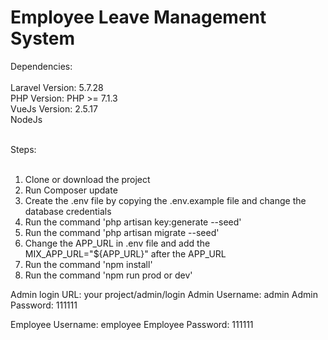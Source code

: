 <h1>Employee Leave Management System</h1>

Dependencies:
<br><br>
Laravel Version: 5.7.28 <br>
PHP Version: PHP >= 7.1.3<br>
VueJs Version: 2.5.17<br>
NodeJs<br><br>

Steps:<br><br>
1. Clone or download the project<br>
2. Run Composer update
2. Create the .env file by copying the .env.example file and change the database credentials<br>
3. Run the command 'php artisan key:generate --seed'<br>
3. Run the command 'php artisan migrate --seed'<br>
3. Change the APP_URL in .env file and add the MIX_APP_URL="${APP_URL}" after the APP_URL<br>
4. Run the command 'npm install'<br>
5. Run the command 'npm run prod or dev'<br>

Admin login URL: your project/admin/login
Admin Username: admin
Admin Password: 111111

Employee Username: employee
Employee Password: 111111




